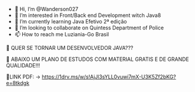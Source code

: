 - 👋 Hi, I’m @Wanderson027
- 👀 I’m interested in Front/Back end Development witch Java8
- 🌱 I’m currently learning Java Efetivo 2ª edição
- 💞️ I’m looking to collaborate on Quintess Department of Police
- 📫 How to reach me Luziania-Go Brasil

<!---
Wanderson027/Wanderson027 is a ✨ special ✨ repository because its `README.md` (this file) appears on your GitHub profile.
You can click the Preview link to take a look at your changes.
--->
 👋  QUER SE TORNAR UM DESENVOLVEDOR JAVA???
  
 💞️ ABAIXO UM PLANO DE ESTUDOS COM MATERIAL GRATIS E DE GRANDE QUALIDADE!!! 

 🌱LINK PDF:  -> https://1drv.ms/w/s!AjJl3sYLL0vuwi7mX-U3K5Zf2bKG?e=8tkdgk
